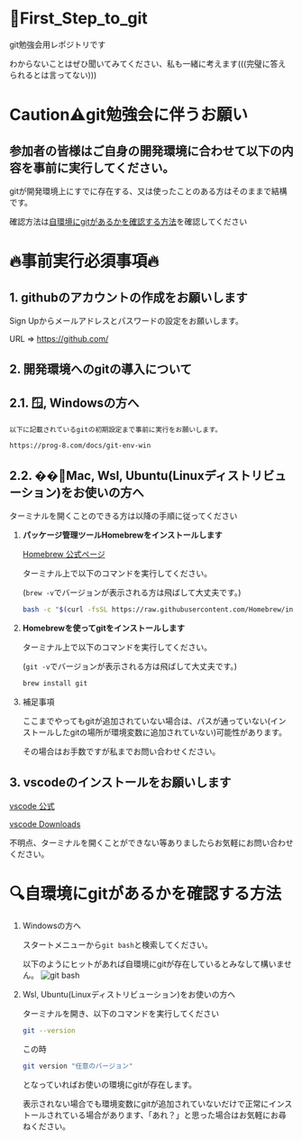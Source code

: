 # 🎉First_Step_to_git

git勉強会用レポジトリです

わからないことはぜひ聞いてみてください、私も一緒に考えます(((完璧に答えられるとは言ってない)))

# Caution⚠️git勉強会に伴うお願い

## __参加者の皆様はご自身の開発環境に合わせて以下の内容を事前に実行してください。__

gitが開発環境上にすでに存在する、又は使ったことのある方はそのままで結構です。

確認方法は[自環境にgitがあるかを確認する方法](#自環境にgitがあるかを確認する方法)を確認してください

# 🔥事前実行必須事項🔥
## __1. githubのアカウントの作成をお願いします__
Sign Upからメールアドレスとパスワードの設定をお願いします。

URL => https://github.com/

## __2. 開発環境へのgitの導入について__

## __2.1. 🪟, Windowsの方へ__

	以下に記載されているgitの初期設定まで事前に実行をお願いします。

	https://prog-8.com/docs/git-env-win

## __2.2. ��🐧Mac, Wsl, Ubuntu(Linuxディストリビューション)をお使いの方へ__

ターミナルを開くことのできる方は以降の手順に従ってください

1. __パッケージ管理ツールHomebrewをインストールします__

	[Homebrew 公式ページ](https://brew.sh/index_ja)

	ターミナル上で以下のコマンドを実行してください。

	(```brew -v```でバージョンが表示される方は飛ばして大丈夫です。)
	```sh
	bash -c "$(curl -fsSL https://raw.githubusercontent.com/Homebrew/install/master/install.sh)"
	```

2. __Homebrewを使ってgitをインストールします__

	ターミナル上で以下のコマンドを実行してください。

	(```git -v```でバージョンが表示される方は飛ばして大丈夫です。)
	```sh
	brew install git
	```
3. 補足事項

	ここまでやってもgitが追加されていない場合は、パスが通っていない(インストールしたgitの場所が環境変数に追加されていない)可能性があります。

	その場合はお手数ですが私までお問い合わせください。

## __3. vscodeのインストールをお願いします__

[vscode 公式](https://azure.microsoft.com/ja-jp/products/visual-studio-code/)

[vscode Downloads](https://code.visualstudio.com/)

不明点、ターミナルを開くことができない等ありましたらお気軽にお問い合わせください。

# 🔍自環境にgitがあるかを確認する方法

1. Windowsの方へ

	スタートメニューから```git bash```と検索してください。

	以下のようにヒットがあれば自環境にgitが存在しているとみなして構いません。
	![git bash](https://user-images.githubusercontent.com/58177127/142365075-f870a8b2-1630-4bb0-b7ca-a9af31bc86e4.jpg)

2. Wsl, Ubuntu(Linuxディストリビューション)をお使いの方へ

	ターミナルを開き、以下のコマンドを実行してください
	```sh
	git --version
	```

	この時
	```sh
	git version "任意のバージョン"
	```
	となっていればお使いの環境にgitが存在します。

	表示されない場合でも環境変数にgitが追加されていないだけで正常にインストールされている場合があります、「あれ？」と思った場合はお気軽にお尋ねください。
